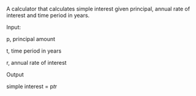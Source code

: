 A calculator that calculates simple interest given principal, annual rate of interest and time period in years.

Input:

   p, principal amount


   t, time period in years

   r, annual rate of interest

Output

   simple interest = p*t*r
